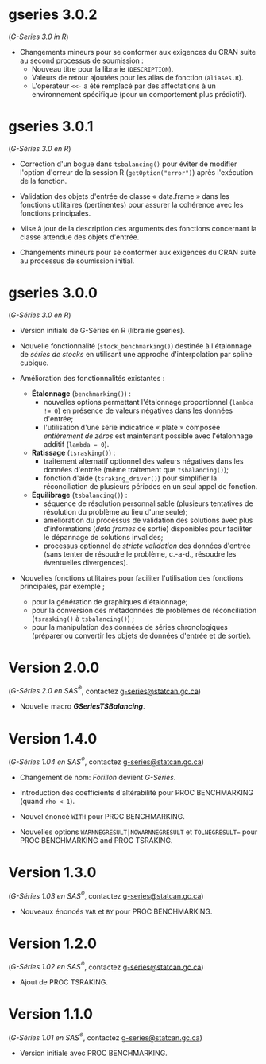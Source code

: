 # gseries 3.0.2

(*G-Series 3.0 in R*)

* Changements mineurs pour se conformer aux exigences du CRAN suite au second processus de soumission :
  * Nouveau titre pour la librarie (`DESCRIPTION`).
  * Valeurs de retour ajoutées pour les alias de fonction (`aliases.R`).
  * L'opérateur `<<-` a été remplacé par des affectations à un environnement spécifique (pour un comportement plus prédictif).


# gseries 3.0.1

(*G-Séries 3.0 en R*)

* Correction d'un bogue dans `tsbalancing()` pour éviter de modifier l'option d'erreur de la session R (`getOption("error")`) après l'exécution de la fonction.

* Validation des objets d'entrée de classe « data.frame » dans les fonctions utilitaires (pertinentes) pour assurer la cohérence avec les fonctions principales.

* Mise à jour de la description des arguments des fonctions concernant la classe attendue des objets d'entrée.

* Changements mineurs pour se conformer aux exigences du CRAN suite au processus de soumission initial.


# gseries 3.0.0

(*G-Séries 3.0 en R*)

* Version initiale de G-Séries en R (librairie gseries).

* Nouvelle fonctionnalité (`stock_benchmarking()`) destinée à l'étalonnage de *séries de stocks* en utilisant une approche d'interpolation par spline cubique.

* Amélioration des fonctionnalités existantes :
  * **Étalonnage** (`benchmarking()`) : 
    * nouvelles options permettant l'étalonnage proportionnel (`lambda != 0`) en présence de valeurs négatives dans les données d'entrée;
    * l'utilisation d'une série indicatrice « plate » composée *entièrement de zéros* est maintenant possible avec l'étalonnage additif (`lambda = 0`).
  * **Ratissage** (`tsrasking()`) :
    * traitement alternatif optionnel des valeurs négatives dans les données d'entrée (même traitement que `tsbalancing()`);
    * fonction d'aide (`tsraking_driver()`) pour simplifier la réconciliation de plusieurs périodes en un seul appel de fonction.
  * **Équilibrage** (`tsbalancing()`) : 
    * séquence de résolution personnalisable (plusieurs tentatives de résolution du problème au lieu d'une seule);
    * amélioration du processus de validation des solutions avec plus d'informations (*data frames* de sortie) disponibles pour faciliter le dépannage de solutions invalides;
    * processus optionnel de *stricte validation* des données d'entrée (sans tenter de résoudre le problème, c.-a-d., résoudre les éventuelles divergences).

* Nouvelles fonctions utilitaires pour faciliter l'utilisation des fonctions principales, par exemple ;
  * pour la génération de graphiques d'étalonnage;
  * pour la conversion des métadonnées de problèmes de réconciliation (`tsrasking()` à `tsbalancing()`) ;
  * pour la manipulation des données de séries chronologiques (préparer ou convertir les objets de données d'entrée et de sortie).


# Version 2.0.0

(*G-Séries 2.0 en SAS<sup>®</sup>*, contactez [g-series@statcan.gc.ca](mailto:g-series@statcan.gc.ca))

* Nouvelle macro ***GSeriesTSBalancing***.


# Version 1.4.0

(*G-Séries 1.04 en SAS<sup>®</sup>*, contactez [g-series@statcan.gc.ca](mailto:g-series@statcan.gc.ca))

* Changement de nom: *Forillon* devient *G-Séries*.

* Introduction des coefficients d'altérabilité pour PROC BENCHMARKING (quand `rho < 1`).

* Nouvel énoncé `WITH` pour PROC BENCHMARKING.

* Nouvelles options `WARNNEGRESULT|NOWARNNEGRESULT` et `TOLNEGRESULT=` pour PROC BENCHMARKING and PROC TSRAKING.


# Version 1.3.0

(*G-Séries 1.03 en SAS<sup>®</sup>*, contactez [g-series@statcan.gc.ca](mailto:g-series@statcan.gc.ca))

* Nouveaux énoncés `VAR` et `BY` pour PROC BENCHMARKING.


# Version 1.2.0

(*G-Séries 1.02 en SAS<sup>®</sup>*, contactez [g-series@statcan.gc.ca](mailto:g-series@statcan.gc.ca))

* Ajout de PROC TSRAKING.


# Version 1.1.0

(*G-Séries 1.01 en SAS<sup>®</sup>*, contactez [g-series@statcan.gc.ca](mailto:g-series@statcan.gc.ca))

* Version initiale avec PROC BENCHMARKING.
